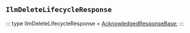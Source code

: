 ## `IlmDeleteLifecycleResponse`
:::
type IlmDeleteLifecycleResponse = [AcknowledgedResponseBase](./AcknowledgedResponseBase.md);
:::
